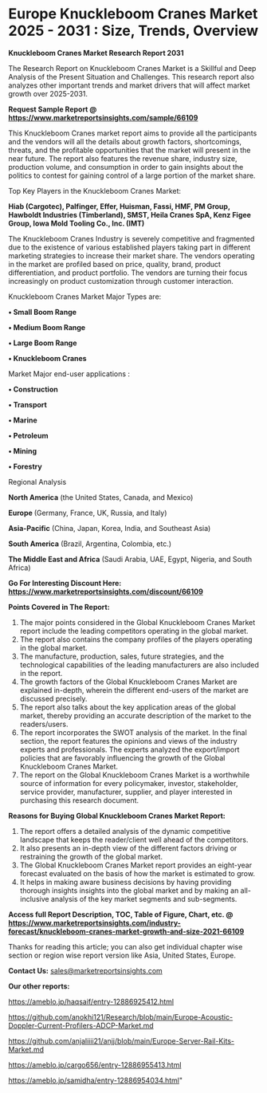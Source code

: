 # Europe Knuckleboom Cranes Market 2025 - 2031 : Size, Trends, Overview

<strong>Knuckleboom Cranes Market Research Report 2031</strong>

The Research Report on Knuckleboom Cranes Market is a Skillful and Deep Analysis of the Present Situation and Challenges. This research report also analyzes other important trends and market drivers that will affect market growth over 2025-2031.

<strong>Request Sample Report @ <a href=https://www.marketreportsinsights.com/sample/66109>https://www.marketreportsinsights.com/sample/66109</a></strong>

This Knuckleboom Cranes market report aims to provide all the participants and the vendors will all the details about growth factors, shortcomings, threats, and the profitable opportunities that the market will present in the near future. The report also features the revenue share, industry size, production volume, and consumption in order to gain insights about the politics to contest for gaining control of a large portion of the market share.

Top Key Players in the Knuckleboom Cranes Market:

<strong>Hiab (Cargotec), Palfinger, Effer, Huisman, Fassi, HMF, PM Group, Hawboldt Industries (Timberland), SMST, Heila Cranes SpA, Kenz Figee Group, Iowa Mold Tooling Co., Inc. (IMT)</strong>

The Knuckleboom Cranes Industry is severely competitive and fragmented due to the existence of various established players taking part in different marketing strategies to increase their market share. The vendors operating in the market are profiled based on price, quality, brand, product differentiation, and product portfolio. The vendors are turning their focus increasingly on product customization through customer interaction.

Knuckleboom Cranes Market Major Types are:

<strong>• Small Boom Range

• Medium Boom Range

• Large Boom Range

• Knuckleboom Cranes</strong>

Market Major end-user applications :

<strong>• Construction

• Transport

• Marine

• Petroleum

• Mining

• Forestry</strong>

Regional Analysis

</u><strong><b>North America</b></strong> (the United States, Canada, and Mexico)

<strong><b>Europe </b></strong>(Germany, France, UK, Russia, and Italy)

<strong><b>Asia-Pacific</b></strong> (China, Japan, Korea, India, and Southeast Asia)

<strong><b>South America</b></strong> (Brazil, Argentina, Colombia, etc.)

<strong><b>The Middle East and Africa</b></strong> (Saudi Arabia, UAE, Egypt, Nigeria, and South Africa)

<strong>Go For Interesting Discount Here: <a href=https://www.marketreportsinsights.com/discount/66109>https://www.marketreportsinsights.com/discount/66109</a></strong>

<strong>Points Covered in The Report:</strong>
<ol>
  <li>The major points considered in the Global Knuckleboom Cranes Market report include the leading competitors operating in the global market.</li>
  <li>The report also contains the company profiles of the players operating in the global market.</li>
  <li>The manufacture, production, sales, future strategies, and the technological capabilities of the leading manufacturers are also included in the report.</li>
  <li>The growth factors of the Global Knuckleboom Cranes Market are explained in-depth, wherein the different end-users of the market are discussed precisely.</li>
  <li>The report also talks about the key application areas of the global market, thereby providing an accurate description of the market to the readers/users.</li>
  <li>The report incorporates the SWOT analysis of the market. In the final section, the report features the opinions and views of the industry experts and professionals. The experts analyzed the export/import policies that are favorably influencing the growth of the Global Knuckleboom Cranes Market.</li>
  <li>The report on the Global Knuckleboom Cranes Market is a worthwhile source of information for every policymaker, investor, stakeholder, service provider, manufacturer, supplier, and player interested in purchasing this research document.</li>
</ol>
<strong>Reasons for Buying Global Knuckleboom Cranes Market Report:</strong>

<ol>
  <li>The report offers a detailed analysis of the dynamic competitive landscape that keeps the reader/client well ahead of the competitors.</li>
  <li>It also presents an in-depth view of the different factors driving or restraining the growth of the global market.</li>
  <li>The Global Knuckleboom Cranes Market report provides an eight-year forecast evaluated on the basis of how the market is estimated to grow.</li>
  <li>It helps in making aware business decisions by having providing thorough insights insights into the global market and by making an all-inclusive analysis of the key market segments and sub-segments.</li>
</ol>
<strong>Access full Report Description, TOC, Table of Figure, Chart, etc. @ <a href=https://www.marketreportsinsights.com/industry-forecast/knuckleboom-cranes-market-growth-and-size-2021-66109>https://www.marketreportsinsights.com/industry-forecast/knuckleboom-cranes-market-growth-and-size-2021-66109</a></strong>


Thanks for reading this article; you can also get individual chapter wise section or region wise report version like Asia, United States, Europe.

<strong>Contact Us:</strong>
sales@marketreportsinsights.com

<strong>Our other reports:</strong>

<a href=https://ameblo.jp/haqsaif/entry-12886925412.html>https://ameblo.jp/haqsaif/entry-12886925412.html</a>

<a href=https://github.com/anokhi121/Research/blob/main/Europe-Acoustic-Doppler-Current-Profilers-ADCP-Market.md>https://github.com/anokhi121/Research/blob/main/Europe-Acoustic-Doppler-Current-Profilers-ADCP-Market.md</a>

<a href=https://github.com/anjaliiii21/anjj/blob/main/Europe-Server-Rail-Kits-Market.md>https://github.com/anjaliiii21/anjj/blob/main/Europe-Server-Rail-Kits-Market.md</a>

<a href=https://ameblo.jp/cargo656/entry-12886955413.html>https://ameblo.jp/cargo656/entry-12886955413.html</a>

<a href=https://ameblo.jp/samidha/entry-12886954034.html>https://ameblo.jp/samidha/entry-12886954034.html</a>"
